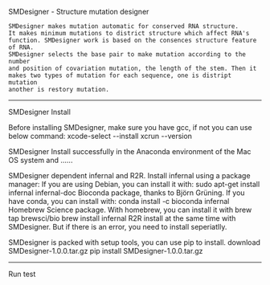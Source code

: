 SMDesigner - Structure mutation designer

    SMDesigner makes mutation automatic for conserved RNA structure. 
    It makes minimum mutations to district structure which affect RNA's 
    function. SMDesigner work is based on the consences structure feature of RNA.
    SMDesigner selects the base pair to make mutation according to the number
    and position of covariation mutation, the length of the stem. Then it 
    makes two types of mutation for each sequence, one is distript mutation
    another is restory mutation.

------------------------------------------------------------------------
SMDesigner Install

Before installing SMDesigner, make sure you have gcc, if not you can use below
command: 
    xcode-select --install
    xcrun --version 

SMDesigner Install successfully in the Anaconda environment of the Mac OS system
and ......

SMDesigner dependent infernal and R2R. 
    Install infernal using a package manager:
        If you are using Debian, you can install it with:
            sudo apt-get install infernal infernal-doc
        Bioconda package, thanks to Björn Grüning. If you have conda, you can install with:
            conda install -c bioconda infernal
        Homebrew Science package. With homebrew, you can install it with
            brew tap brewsci/bio
            brew install infernal
    R2R install at the same time with SMDesigner. But if there is an error, you need to install
    seperiatlly.

SMDesigner is packed with setup tools, you can use pip to install.
    download SMDesigner-1.0.0.tar.gz
    pip install SMDesigner-1.0.0.tar.gz

------------------------------------------------------------------------
Run test
    
